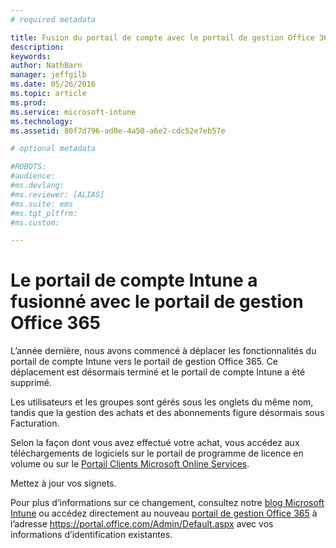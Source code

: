 ```yaml
---
# required metadata

title: Fusion du portail de compte avec le portail de gestion Office 365 | Microsoft Intune
description:
keywords:
author: NathBarn
manager: jeffgilb
ms.date: 05/26/2016
ms.topic: article
ms.prod:
ms.service: microsoft-intune
ms.technology:
ms.assetid: 80f7d796-ad0e-4a50-a6e2-cdc52e7eb57e

# optional metadata

#ROBOTS:
#audience:
#ms.devlang:
#ms.reviewer: [ALIAS]
#ms.suite: ems
#ms.tgt_pltfrm:
#ms.custom:

---
```


# Le portail de compte Intune a fusionné avec le portail de gestion Office 365

L’année dernière, nous avons commencé à déplacer les fonctionnalités du portail de compte Intune vers le portail de gestion Office 365. Ce déplacement est désormais terminé et le portail de compte Intune a été supprimé.

Les utilisateurs et les groupes sont gérés sous les onglets du même nom, tandis que la gestion des achats et des abonnements figure désormais sous Facturation.

Selon la façon dont vous avez effectué votre achat, vous accédez aux téléchargements de logiciels sur le portail de programme de licence en volume ou sur le [Portail Clients Microsoft Online Services](http://go.microsoft.com/fwlink/?LinkId=259567).

Mettez à jour vos signets.

Pour plus d’informations sur ce changement, consultez notre [blog Microsoft Intune](https://blogs.technet.microsoft.com/microsoftintune/2015/09/01/intune-and-ems-subscriptions-now-available-in-the-office-365-portal/) ou accédez directement au nouveau [portail de gestion Office 365](https://portal.office.com/Admin/Default.aspx) à l’adresse https://portal.office.com/Admin/Default.aspx avec vos informations d’identification existantes.


<!--HONumber=Jun16_HO1-->


